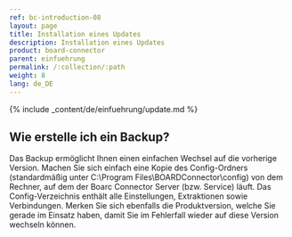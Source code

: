 ```yaml
---
ref: bc-introduction-08
layout: page
title: Installation eines Updates
description: Installation eines Updates
product: board-connector
parent: einfuehrung
permalink: /:collection/:path
weight: 8
lang: de_DE
---
```


{% include _content/de/einfuehrung/update.md %}

## Wie erstelle ich ein Backup?
Das Backup ermöglicht Ihnen einen einfachen Wechsel auf die vorherige Version. 
Machen Sie sich einfach eine Kopie des Config-Ordners (standardmäßig unter C:\Program Files\BOARDConnector\config) von dem Rechner, auf dem der Boarc Connector Server (bzw. Service) läuft. Das Config-Verzeichnis enthält alle Einstellungen, Extraktionen sowie Verbindungen.
Merken Sie sich ebenfalls die Produktversion, welche Sie gerade im Einsatz haben, damit Sie im Fehlerfall wieder auf diese Version wechseln können.